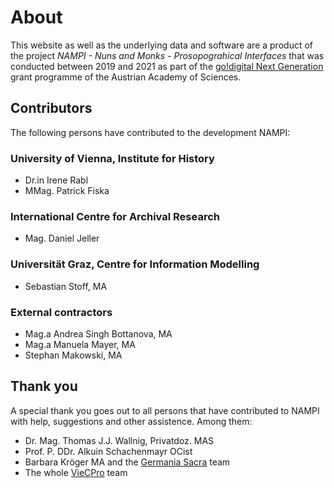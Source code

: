 # About

This website as well as the underlying data and software are a product of the
project _NAMPI - Nuns and Monks - Prosopograhical Interfaces_ that was conducted
between 2019 and 2021 as part of the
[go!digital Next Generation](https://www.oeaw.ac.at/foerderungen/godigital/godigital-next-generation-ausgewaehlte-projekte#c84827)
grant programme of the Austrian Academy of Sciences.

## Contributors

The following persons have contributed to the development NAMPI:

### University of Vienna, Institute for History

- Dr.in Irene Rabl
- MMag. Patrick Fiska

### International Centre for Archival Research

- Mag. Daniel Jeller

### Universität Graz, Centre for Information Modelling

- Sebastian Stoff, MA

### External contractors

- Mag.a Andrea Singh Bottanova, MA
- Mag.a Manuela Mayer, MA
- Stephan Makowski, MA

## Thank you

A special thank you goes out to all persons that have contributed to NAMPI with
help, suggestions and other assistence. Among them:

- Dr. Mag. Thomas J.J. Wallnig, Privatdoz. MAS
- Prof. P. DDr. Alkuin Schachenmayr OCist
- Barbara Kröger MA and the [Germania Sacra](https://adw-goe.de/germania-sacra/)
  team
- The whole [VieCPro](https://viecpro.oeaw.ac.at) team

